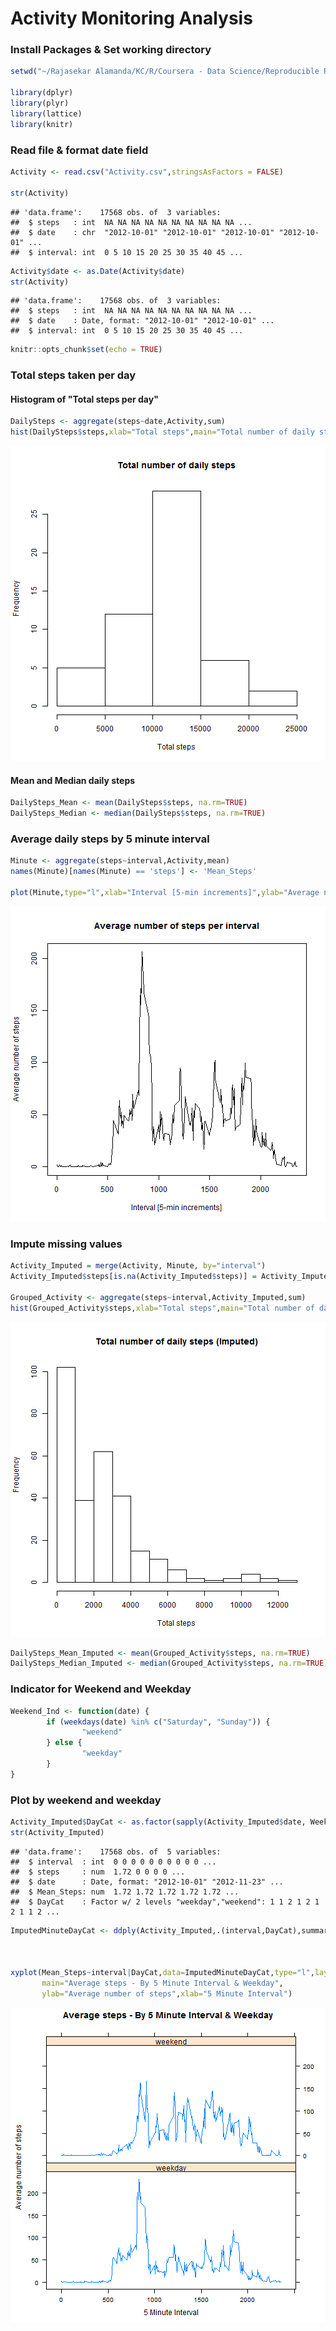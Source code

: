 

Activity Monitoring Analysis
=============================

### Install Packages & Set working directory

```r
setwd("~/Rajasekar Alamanda/KC/R/Coursera - Data Science/Reproducible Research")

library(dplyr)
library(plyr)
library(lattice)
library(knitr)
```
        
### Read file & format date field

```r
Activity <- read.csv("Activity.csv",stringsAsFactors = FALSE)

str(Activity)
```

```
## 'data.frame':	17568 obs. of  3 variables:
##  $ steps   : int  NA NA NA NA NA NA NA NA NA NA ...
##  $ date    : chr  "2012-10-01" "2012-10-01" "2012-10-01" "2012-10-01" ...
##  $ interval: int  0 5 10 15 20 25 30 35 40 45 ...
```

```r
Activity$date <- as.Date(Activity$date)
str(Activity)
```

```
## 'data.frame':	17568 obs. of  3 variables:
##  $ steps   : int  NA NA NA NA NA NA NA NA NA NA ...
##  $ date    : Date, format: "2012-10-01" "2012-10-01" ...
##  $ interval: int  0 5 10 15 20 25 30 35 40 45 ...
```


```r
knitr::opts_chunk$set(echo = TRUE)
```

### Total steps taken per day
#### Histogram of "Total steps per day"


```r
DailySteps <- aggregate(steps~date,Activity,sum)
hist(DailySteps$steps,xlab="Total steps",main="Total number of daily steps")
```

![plot of chunk unnamed-chunk-4](figure/unnamed-chunk-4-1.png)

#### Mean and Median daily steps

```r
DailySteps_Mean <- mean(DailySteps$steps, na.rm=TRUE)
DailySteps_Median <- median(DailySteps$steps, na.rm=TRUE)
```

### Average daily steps by 5 minute interval

```r
Minute <- aggregate(steps~interval,Activity,mean)
names(Minute)[names(Minute) == 'steps'] <- 'Mean_Steps'

plot(Minute,type="l",xlab="Interval [5-min increments]",ylab="Average number of steps",main="Average number of steps per interval")
```

![plot of chunk unnamed-chunk-6](figure/unnamed-chunk-6-1.png)

### Impute missing values

```r
Activity_Imputed = merge(Activity, Minute, by="interval")
Activity_Imputed$steps[is.na(Activity_Imputed$steps)] = Activity_Imputed$Mean_Steps[is.na(Activity_Imputed$steps)]

Grouped_Activity <- aggregate(steps~interval,Activity_Imputed,sum)
hist(Grouped_Activity$steps,xlab="Total steps",main="Total number of daily steps (Imputed)")
```

![plot of chunk unnamed-chunk-7](figure/unnamed-chunk-7-1.png)

```r
DailySteps_Mean_Imputed <- mean(Grouped_Activity$steps, na.rm=TRUE)
DailySteps_Median_Imputed <- median(Grouped_Activity$steps, na.rm=TRUE)
```

### Indicator for Weekend and Weekday

```r
Weekend_Ind <- function(date) {
        if (weekdays(date) %in% c("Saturday", "Sunday")) {
                "weekend"
        } else {
                "weekday"
        }
}
```

### Plot by weekend and weekday

```r
Activity_Imputed$DayCat <- as.factor(sapply(Activity_Imputed$date, Weekend_Ind))
str(Activity_Imputed)
```

```
## 'data.frame':	17568 obs. of  5 variables:
##  $ interval  : int  0 0 0 0 0 0 0 0 0 0 ...
##  $ steps     : num  1.72 0 0 0 0 ...
##  $ date      : Date, format: "2012-10-01" "2012-11-23" ...
##  $ Mean_Steps: num  1.72 1.72 1.72 1.72 1.72 ...
##  $ DayCat    : Factor w/ 2 levels "weekday","weekend": 1 1 2 1 2 1 2 1 1 2 ...
```

```r
ImputedMinuteDayCat <- ddply(Activity_Imputed,.(interval,DayCat),summarize,Mean_Steps=mean(steps))



xyplot(Mean_Steps~interval|DayCat,data=ImputedMinuteDayCat,type="l",layout = c(1,2),
       main="Average steps - By 5 Minute Interval & Weekday",
       ylab="Average number of steps",xlab="5 Minute Interval")
```

![plot of chunk unnamed-chunk-9](figure/unnamed-chunk-9-1.png)


